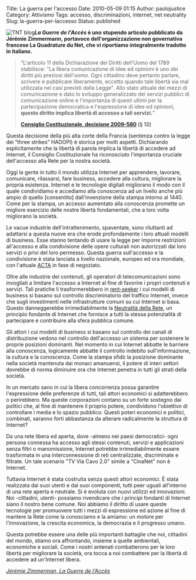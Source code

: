 Title: La guerra per l'accesso
Date: 2010-05-09 01:15
Author: paolojustice
Category: Attivismo
Tags: accesso, discriminazioni, internet, net neutrality
Slug: la-guerra-per-laccesso
Status: published

![TNT blog](http://www.laquadrature.net/themes/zen/lqdn/logo.png)***La Guerre de l'Accès* è uno stupendo articolo pubblicato da Jérémie Zimmermann, portavoce dell'organizzazione non governativa francese La Quadrature du Net, che vi riportiamo integralmente tradotto in italiano.**

**<!--more-->**

> “L'articolo 11 della Dichiarazione dei Diritti dell'Uomo del 1789 stabilisce: "La libera comunicazione di idee ed opinioni è uno dei diritti più preziosi dell'uomo. Ogni cittadino deve pertanto parlare, scrivere e pubblicare liberamente, eccetto quando tale libertà sia mal utilizzata nei casi previsti dalla Legge". Allo stato attuale dei mezzi di comunicazione e dato lo sviluppo generalizzato dei servizi pubblici di comunicazione online e l'importanza di questi ultimi per la partecipazione democratica e l'espressione di idee ed opinioni, **questo diritto implica libertà di accesso a tali servizi.**”
>
> **[Consiglio Costituzionale, decisione 2009-580](http://www.conseil-constitutionnel.fr/conseil-constitutionnel/francais/les-decisions/2009/decisions-par-date/2009/2009-580-dc/decision-n-2009-580-dc-du-10-juin-2009.42666.html) (§ 12)**

Questa decisione della più alta corte della Francia (sentenza contro la legge dei “three strikes” HADOPI) è storica per molti aspetti. Dichiarando esplicitamente che la libertà di parola implica la libertà di accedere ad Internet, il Consiglio Costituzionale ha riconosciuto l'importanza cruciale dell'accesso alla Rete per la nostra società.

Oggi la gente in tutto il mondo utilizza Internet per apprendere, lavorare, comunicare, rilassarsi, fare business, accedere alla cultura, migliorare la propria esistenza. Internet e le tecnologie digitali migliorano il modo con il quale condividiamo e accediamo alla conoscenza ad un livello anche più ampio di quello \[consentito\] dall'invenzione della stampa intorno al 1440. Come per la stampa, un accesso aumentato alla conoscenza promette un migliore esercizio delle nostre libertà fondamentali, che a loro volta migliorano la società.

Le vacue industrie dell'intrattenimento, spaventate, sono riluttanti ad adattarsi a questa nuove era che erode profondamente i loro attuali modelli di business. Esse stanno tentando di usare la legge per imporre restrizioni all'accesso e alla condivisione delle opere culturali non autorizzati dai loro servizi o privi del loro permesso. Questa guerra sull'accesso e la condivisione è stata lanciata a livello nazionale, europeo ed ora mondiale, con l'attuale [ACTA](http://blog.tntvillage.scambioetico.org/?cat=272) in fase di negoziato.

Oltre alle industrie dei contenuti, gli operatori di telecomunicazioni sono invogliati a limitare l'accesso a Internet al fine di favorire i propri contenuti e servizi. Tali pratiche li trasformerebbero in [rent-seeker](http://it.wikipedia.org/wiki/Teoria_della_scelta_pubblica#I_burocrati) i cui modelli di business si basano sul controllo discriminatorio del traffico Internet, invece che sugli investimenti nelle infrastrutture comuni su cui Internet si basa. Questo danneggerebbe irrimediabilmente la [Neutralità della Rete](http://bertola.eu/file/doc/ig/paper/una_visione_globale_della_neutralita_della_rete.pdf), un principio fondante di Internet che fornisce a tutti la stessa potenzialità di partecipare e contribuire alla sfera pubblica comune.

Gli attori i cui modelli di business si basano sul controllo dei canali di distribuzione vedono nel controllo dell'accesso un sistema per sostenere le proprie posizioni dominanti. Nel momento in cui Internet abbatte le barriere alla conoscenza, logicamente abbatte il controllo indebito sull'informazione, la cultura e la conoscenza. Come la stampa sfidò la posizione dominante nella società mantenuta dai monaci amanuensi, il potere di interi settori dovrebbe di norma diminuire ora che Internet penetra in tutti gli strati della società.

In un mercato sano in cui la libera concorrenza possa garantire l'espressione delle preferenze di tutti, tali attori economici si adatterebbero o perirebbero. Ma queste corporazioni contano su un forte sostegno dai politici che, al fine di mantenere il proprio potere, condividono l'obiettivo di controllare i media e lo spazio pubblico. Questi poteri economici e politici, combinati, saranno forti abbastanza da alterare radicalmente la struttura di Internet?

Da una rete libera ed aperta, dove -almeno nei paesi democratici- ogni persona connessa ha accesso agli stessi contenuti, servizi e applicazioni senza filtri o manomissione, Internet potrebbe irrimediabilmente essere trasformata in una interconnessione di reti centralizzate, discriminate e filtrate. Un tale scenario "TV Via Cavo 2.0" simile a "CinaNet" non è Internet.

Tuttavia Internet è stata costruita senza questi attori economici. È stata realizzata dai suoi utenti e dai suoi componenti, tutti peer uguali all'interno di una rete aperta e neutrale. Si è evoluta con nuovi utilizzi ed innovazioni. Noi -cittadini, utenti- possiamo rivendicare che i principi fondanti di Internet siano il nostro bene comune. Noi abbiamo il diritto di usare queste tecnologie per promuovere tutti i mezzi di espressione ed azione al fine di mantere la Rete come la conosciamo e la amiamo: un motore per l'innovazione, la crescita economica, la democrazia e il progresso umano.

Questa potrebbe essere una delle più importanti battaglie che noi, cittadini del mondo, stiamo ora affrontando, insieme a quelle ambientali, economiche e sociali. Come i nostri antenati combatterono per le loro libertà per migliorare la società, ora tocca a noi combattere per la libertà di accedere ad un'Internet libera.

[*Jérémie Zimmerman, La Guerre de l'Accès*](http://www.laquadrature.net/fr/la-guerre-de-lacces)
